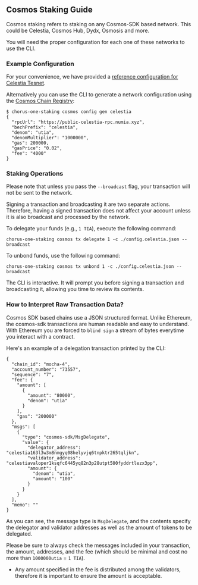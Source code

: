 ## Cosmos Staking Guide

Cosmos staking refers to staking on any Cosmos-SDK based network. This could be Celestia, Cosmos Hub, Dydx, Osmosis and more.

You will need the proper configuration for each one of these networks to use the CLI.

### Example Configuration

For your convenience, we have provided a [reference configuration for Celestia Tesnet](./example/config.celestia.json).

Alternatively you can use the CLI to generate a network configuration using the [Cosmos Chain Registry](https://github.com/cosmos/chain-registry):

```
$ chorus-one-staking cosmos config gen celestia
{
  "rpcUrl": "https://public-celestia-rpc.numia.xyz",
  "bechPrefix": "celestia",
  "denom": "utia",
  "denomMultiplier": "1000000",
  "gas": 200000,
  "gasPrice": "0.02",
  "fee": "4000"
}
```

### Staking Operations

Please note that unless you pass the `--broadcast` flag, your transaction will not be sent to the network.

Signing a transaction and broadcasting it are two separate actions. Therefore, having a signed transaction does not affect your account unless it is also broadcast and processed by the network.

To delegate your funds (e.g., `1 TIA`), execute the following command:

```
chorus-one-staking cosmos tx delegate 1 -c ./config.celestia.json --broadcast
```

To unbond funds, use the following command:

```
chorus-one-staking cosmos tx unbond 1 -c ./config.celestia.json --broadcast
```

The CLI is interactive. It will prompt you before signing a transaction and broadcasting it, allowing you time to review its contents.

### How to Interpret Raw Transaction Data?

Cosmos SDK based chains use a JSON structured format. Unlike Ethereum, the cosmos-sdk transactions are human readable and easy to understand. With Ethereum you are forced to `blind sign` a stream of bytes everytime you interact with a contract.

Here's an example of a delegation transaction printed by the CLI:

```
{
  "chain_id": "mocha-4",
  "account_number": "73557",
  "sequence": "7",
  "fee": {
    "amount": [
      {
        "amount": "80000",
        "denom": "utia"
      }
    ],
    "gas": "200000"
  },
  "msgs": [
    {
      "type": "cosmos-sdk/MsgDelegate",
      "value": {
        "delegator_address": "celestia163l3w3m8nmgyq08helyvjq6tnpktr265tqljkn",
        "validator_address": "celestiavaloper1ksqfc6445yq82n3p28utpt500fyddrtlezx3pp",
        "amount": {
          "denom": "utia",
          "amount": "100"
        }
      }
    }
  ],
  "memo": ""
}
```

As you can see, the message type is `MsgDelegate`, and the contents specify the delegator and validator addresses as well as the amount of tokens to be delegated.

Please be sure to always check the messages included in your transaction, the amount, addresses, and the fee (which should be minimal and cost no more than `1000000utia` = `1 TIA`).

- Any amount specified in the fee is distributed among the validators, therefore it is important to ensure the amount is acceptable.
